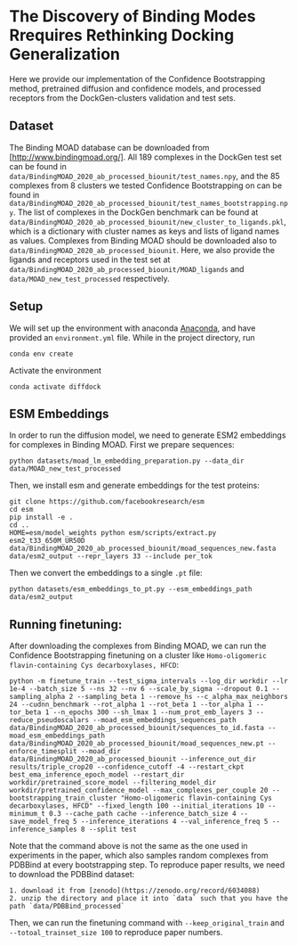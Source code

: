 # The Discovery of Binding Modes Rrequires Rethinking Docking Generalization

Here we provide our implementation of the Confidence Bootstrapping method, pretrained diffusion and confidence models, and processed receptors from the DockGen-clusters validation and test sets. 

## Dataset

The Binding MOAD database can be downloaded from [http://www.bindingmoad.org/]. All 189 complexes in the DockGen test set can be found in `data/BindingMOAD_2020_ab_processed_biounit/test_names.npy`, and the 85 complexes from 8 clusters we tested Confidence Bootstrapping on can be found in `data/BindingMOAD_2020_ab_processed_biounit/test_names_bootstrapping.npy`. The list of complexes in the DockGen benchmark can be found at `data/BindingMOAD_2020_ab_processed_biounit/new_cluster_to_ligands.pkl`, which is a dictionary with cluster names as keys and lists of ligand names as values. Complexes from Binding MOAD should be downloaded also to `data/BindingMOAD_2020_ab_processed_biounit`. Here, we also provide the ligands and receptors used in the test set at `data/BindingMOAD_2020_ab_processed_biounit/MOAD_ligands` and `data/MOAD_new_test_processed` respectively.

## Setup

We will set up the environment with anaconda [Anaconda](https://docs.anaconda.com/anaconda/install/index.html), and have provided an `environment.yml` file. While in the project directory, run
    
    conda env create

Activate the environment

    conda activate diffdock

## ESM Embeddings

In order to run the diffusion model, we need to generate ESM2 embeddings for complexes in Binding MOAD. First we prepare sequences:

    python datasets/moad_lm_embedding_preparation.py --data_dir data/MOAD_new_test_processed

Then, we install esm and generate embeddings for the test proteins:
    
    git clone https://github.com/facebookresearch/esm
    cd esm
    pip install -e .
    cd ..
    HOME=esm/model_weights python esm/scripts/extract.py esm2_t33_650M_UR50D data/BindingMOAD_2020_ab_processed_biounit/moad_sequences_new.fasta data/esm2_output --repr_layers 33 --include per_tok
    
Then we convert the embeddings to a single `.pt` file:

    python datasets/esm_embeddings_to_pt.py --esm_embeddings_path data/esm2_output    

## Running finetuning:

After downloading the complexes from Binding MOAD, we can run the Confidence Bootstrapping finetuning on a cluster like `Homo-oligomeric flavin-containing Cys decarboxylases, HFCD`:

    python -m finetune_train --test_sigma_intervals --log_dir workdir --lr 1e-4 --batch_size 5 --ns 32 --nv 6 --scale_by_sigma --dropout 0.1 --sampling_alpha 2 --sampling_beta 1 --remove_hs --c_alpha_max_neighbors 24 --cudnn_benchmark --rot_alpha 1 --rot_beta 1 --tor_alpha 1 --tor_beta 1 --n_epochs 300 --sh_lmax 1 --num_prot_emb_layers 3 --reduce_pseudoscalars --moad_esm_embeddings_sequences_path data/BindingMOAD_2020_ab_processed_biounit/sequences_to_id.fasta --moad_esm_embeddings_path data/BindingMOAD_2020_ab_processed_biounit/moad_sequences_new.pt --enforce_timesplit --moad_dir data/BindingMOAD_2020_ab_processed_biounit --inference_out_dir results/triple_crop20 --confidence_cutoff -4 --restart_ckpt best_ema_inference_epoch_model --restart_dir workdir/pretrained_score_model --filtering_model_dir workdir/pretrained_confidence_model --max_complexes_per_couple 20 --bootstrapping_train_cluster "Homo-oligomeric flavin-containing Cys decarboxylases, HFCD" --fixed_length 100 --initial_iterations 10 --minimum_t 0.3 --cache_path cache --inference_batch_size 4 --save_model_freq 5 --inference_iterations 4 --val_inference_freq 5 --inference_samples 8 --split test 

Note that the command above is not the same as the one used in experiments in the paper, which also samples random complexes from PDBBind at every bootstrapping step. To reproduce paper results, we need to download the PDBBind dataset:

    1. download it from [zenodo](https://zenodo.org/record/6034088) 
    2. unzip the directory and place it into `data` such that you have the path `data/PDBBind_processed`

Then, we can run the finetuning command with `--keep_original_train` and `--totoal_trainset_size 100` to reproduce paper numbers.


